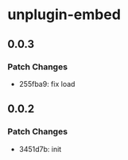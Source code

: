 # unplugin-embed

## 0.0.3

### Patch Changes

- 255fba9: fix load

## 0.0.2

### Patch Changes

- 3451d7b: init
